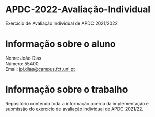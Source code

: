 # APDC-2022-Avaliação-Individual
Exercício de Avaliação Individual de APDC 2021/2022

# Informação sobre o aluno  
Nome: João Dias      
Número: 55400   
Email: jpl.dias@campus.fct.unl.pt

# Informação sobre o trabalho  
Repositório contendo toda a informação acerca da implementação e submissão do exercício de avaliação individual de APDC 2021/22.  

